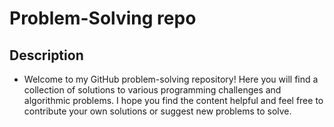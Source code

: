 # Problem-Solving repo

## Description

- Welcome to my GitHub problem-solving repository! Here you will find a collection of solutions to various programming challenges and algorithmic problems. I hope you find the content helpful and feel free to contribute your own solutions or suggest new problems to solve.
